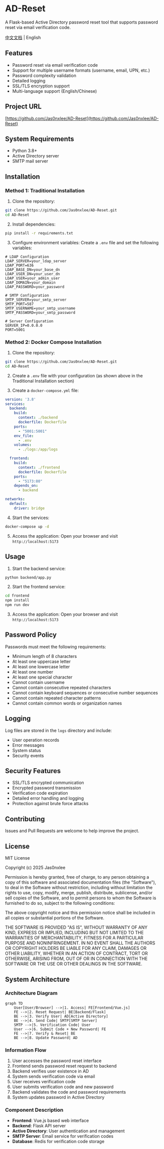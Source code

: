 # AD-Reset

A Flask-based Active Directory password reset tool that supports password reset via email verification code.

[中文文档](README_CN.md) | English

## Features

- Password reset via email verification code
- Support for multiple username formats (username, email, UPN, etc.)
- Password complexity validation
- Detailed logging
- SSL/TLS encryption support
- Multi-language support (English/Chinese)

## Project URL

[https://github.com/Jas0nxlee/AD-Reset](https://github.com/Jas0nxlee/AD-Reset)

## System Requirements

- Python 3.8+
- Active Directory server
- SMTP mail server

## Installation

### Method 1: Traditional Installation

1. Clone the repository:
```bash
git clone https://github.com/Jas0nxlee/AD-Reset.git
cd AD-Reset
```

2. Install dependencies:
```bash
pip install -r requirements.txt
```

3. Configure environment variables:
Create a `.env` file and set the following variables:
```env
# LDAP Configuration
LDAP_SERVER=your_ldap_server
LDAP_PORT=636
LDAP_BASE_DN=your_base_dn
LDAP_USER_DN=your_user_dn
LDAP_USER=your_admin_user
LDAP_DOMAIN=your_domain
LDAP_PASSWORD=your_password

# SMTP Configuration
SMTP_SERVER=your_smtp_server
SMTP_PORT=587
SMTP_USERNAME=your_smtp_username
SMTP_PASSWORD=your_smtp_password

# Server Configuration
SERVER_IP=0.0.0.0
PORT=5001
```

### Method 2: Docker Compose Installation

1. Clone the repository:
```bash
git clone https://github.com/Jas0nxlee/AD-Reset.git
cd AD-Reset
```

2. Create a `.env` file with your configuration (as shown above in the Traditional Installation section)

3. Create a `docker-compose.yml` file:
```yaml
version: '3.8'
services:
  backend:
    build: 
      context: ./backend
      dockerfile: Dockerfile
    ports:
      - "5001:5001"
    env_file:
      - .env
    volumes:
      - ./logs:/app/logs

  frontend:
    build:
      context: ./frontend
      dockerfile: Dockerfile
    ports:
      - "5173:80"
    depends_on:
      - backend

networks:
  default:
    driver: bridge
```

4. Start the services:
```bash
docker-compose up -d
```

5. Access the application:
Open your browser and visit `http://localhost:5173`

## Usage

1. Start the backend service:
```bash
python backend/app.py
```

2. Start the frontend service:
```bash
cd frontend
npm install
npm run dev
```

3. Access the application:
Open your browser and visit `http://localhost:5173`

## Password Policy

Passwords must meet the following requirements:
- Minimum length of 8 characters
- At least one uppercase letter
- At least one lowercase letter
- At least one number
- At least one special character
- Cannot contain username
- Cannot contain consecutive repeated characters
- Cannot contain keyboard sequences or consecutive number sequences
- Cannot contain repeated character patterns
- Cannot contain common words or organization names

## Logging

Log files are stored in the `logs` directory and include:
- User operation records
- Error messages
- System status
- Security events

## Security Features

- SSL/TLS encrypted communication
- Encrypted password transmission
- Verification code expiration
- Detailed error handling and logging
- Protection against brute force attacks

## Contributing

Issues and Pull Requests are welcome to help improve the project.

## License

MIT License

Copyright (c) 2025 Jas0nxlee

Permission is hereby granted, free of charge, to any person obtaining a copy
of this software and associated documentation files (the "Software"), to deal
in the Software without restriction, including without limitation the rights
to use, copy, modify, merge, publish, distribute, sublicense, and/or sell
copies of the Software, and to permit persons to whom the Software is
furnished to do so, subject to the following conditions:

The above copyright notice and this permission notice shall be included in all
copies or substantial portions of the Software.

THE SOFTWARE IS PROVIDED "AS IS", WITHOUT WARRANTY OF ANY KIND, EXPRESS OR
IMPLIED, INCLUDING BUT NOT LIMITED TO THE WARRANTIES OF MERCHANTABILITY,
FITNESS FOR A PARTICULAR PURPOSE AND NONINFRINGEMENT. IN NO EVENT SHALL THE
AUTHORS OR COPYRIGHT HOLDERS BE LIABLE FOR ANY CLAIM, DAMAGES OR OTHER
LIABILITY, WHETHER IN AN ACTION OF CONTRACT, TORT OR OTHERWISE, ARISING FROM,
OUT OF OR IN CONNECTION WITH THE SOFTWARE OR THE USE OR OTHER DEALINGS IN THE
SOFTWARE.

## System Architecture

### Architecture Diagram
```mermaid
graph TD
    User[User/Browser] -->|1. Access| FE[Frontend/Vue.js]
    FE -->|2. Reset Request| BE[Backend/Flask]
    BE -->|3. Verify User| AD[Active Directory]
    BE -->|4. Send Code| SMTP[SMTP Server]
    SMTP -->|5. Verification Code| User
    User -->|6. Submit Code + New Password| FE
    FE -->|7. Verify & Reset| BE
    BE -->|8. Update Password| AD
```

### Information Flow
1. User accesses the password reset interface
2. Frontend sends password reset request to backend
3. Backend verifies user existence in AD
4. System sends verification code via email
5. User receives verification code
6. User submits verification code and new password
7. Backend validates the code and password requirements
8. System updates password in Active Directory

### Component Description
- **Frontend**: Vue.js based web interface
- **Backend**: Flask API server
- **Active Directory**: User authentication and management
- **SMTP Server**: Email service for verification codes
- **Database**: Redis for verification code storage 